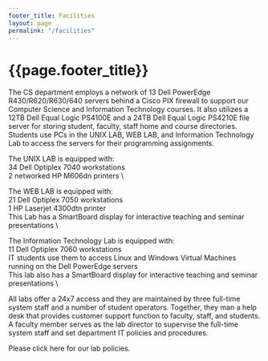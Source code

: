 ```yaml
---
footer_title: Facilities
layout: page
permalink: "/facilities"
---
```


# {{page.footer_title}}

The CS department employs a network of 13 Dell PowerEdge R430/R620/R630/640 servers behind a Cisco PIX firewall to support our Computer Science and Information Technology courses. It also utilizes a 12TB Dell Equal Logic PS4100E and a 24TB Dell Equal Logic PS4210E file server for storing student, faculty, staff home and course directories. Students use PCs in the UNIX LAB, WEB LAB, and Information Technology Lab to access the servers for their programming assignments.

The UNIX LAB is equipped with: \
34 Dell Optiplex 7040 workstations \
2 networked HP M606dn printers \

The WEB LAB is equipped with: \
21 Dell Optiplex 7050 workstations \
1 HP Laserjet 4300dtn printer \
This Lab has a SmartBoard display for interactive teaching and seminar presentations \

The Information Technology Lab is equipped with: \
11 Dell Optiplex 7060 workstations \
IT students use them to access Linux and Windows Virtual Machines running on the Dell PowerEdge servers \
This lab also has a SmartBoard display for interactive teaching and seminar presentations \

All labs offer a 24x7 access and they are maintained by three full-time system staff and a number of student operators. Together, they man a help desk that provides customer support function to faculty, staff, and students. A faculty member serves as the lab director to supervise the full-time system staff and set department IT policies and procedures.

Please click here for our lab policies.
